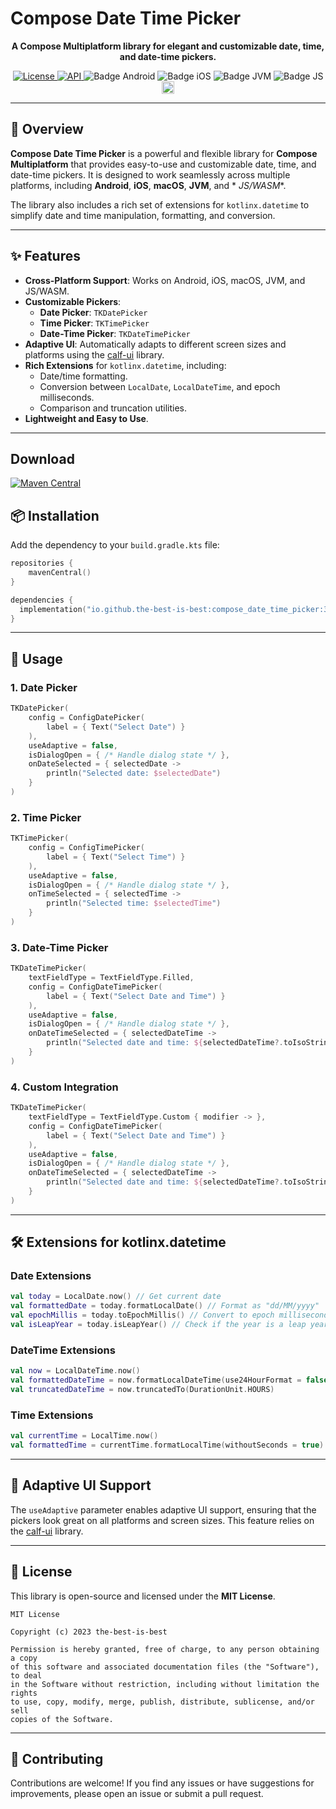 # Compose Date Time Picker

<p align="center">
  <strong>A Compose Multiplatform library for elegant and customizable date, time, and date-time pickers.</strong>
</p>

<div align="center">
  <a href="https://opensource.org/licenses/Apache-2.0">
    <img alt="License" src="https://img.shields.io/badge/License-Apache%202.0-blue.svg"/>
  </a>
  <a href="https://android-arsenal.com/api?level=21">
    <img alt="API" src="https://img.shields.io/badge/API-21%2B-brightgreen.svg?style=flat"/>
  </a>
  <img src="https://img.shields.io/badge/Platform-Android-brightgreen.svg?logo=android" alt="Badge Android"/>
  <img src="https://img.shields.io/badge/Platform-iOS%20%2F%20macOS-lightgrey.svg?logo=apple" alt="Badge iOS"/>
  <img src="https://img.shields.io/badge/Platform-JVM-8A2BE2.svg?logo=openjdk" alt="Badge JVM"/>
  <img src="https://img.shields.io/badge/Platform-WASM%20%2F%20JS-yellow.svg?logo=javascript" alt="Badge JS"/>
  <a href="https://github.com/the-best-is-best/">
    <img alt="Profile" src="https://img.shields.io/badge/github-%23181717.svg?&style=for-the-badge&logo=github&logoColor=white" height="20"/>
  </a>
</div>

---

## 📌 Overview

**Compose Date Time Picker** is a powerful and flexible library for **Compose Multiplatform** that
provides easy-to-use and customizable date, time, and date-time pickers. It is designed to work
seamlessly across multiple platforms, including **Android**, **iOS**, **macOS**, **JVM**, and *
*JS/WASM**.

The library also includes a rich set of extensions for `kotlinx.datetime` to simplify date and time
manipulation, formatting, and conversion.

---

## ✨ Features

- **Cross-Platform Support**: Works on Android, iOS, macOS, JVM, and JS/WASM.
- **Customizable Pickers**:
  - **Date Picker**: `TKDatePicker`
  - **Time Picker**: `TKTimePicker`
  - **Date-Time Picker**: `TKDateTimePicker`
- **Adaptive UI**: Automatically adapts to different screen sizes and platforms using
  the [calf-ui](https://central.sonatype.com/artifact/com.mohamedrejeb.calf/calf-ui) library.
- **Rich Extensions** for `kotlinx.datetime`, including:
  - Date/time formatting.
  - Conversion between `LocalDate`, `LocalDateTime`, and epoch milliseconds.
  - Comparison and truncation utilities.
- **Lightweight and Easy to Use**.

---

## Download

[![Maven Central](https://img.shields.io/maven-central/v/io.github.the-best-is-best/compose_date_time_picker)](https://central.sonatype.com/artifact/io.github.the-best-is-best/compose_date_time_picker)

## 📦 Installation

Add the dependency to your `build.gradle.kts` file:

```kotlin
repositories {
    mavenCentral()
}

dependencies {
  implementation("io.github.the-best-is-best:compose_date_time_picker:3.2.3")
}
```

---

## 🚀 Usage

### 1. Date Picker

```kotlin
TKDatePicker(
    config = ConfigDatePicker(
        label = { Text("Select Date") }
    ),
    useAdaptive = false,
    isDialogOpen = { /* Handle dialog state */ },
    onDateSelected = { selectedDate ->
        println("Selected date: $selectedDate")
    }
)
```

### 2. Time Picker

```kotlin
TKTimePicker(
    config = ConfigTimePicker(
        label = { Text("Select Time") }
    ),
    useAdaptive = false,
    isDialogOpen = { /* Handle dialog state */ },
    onTimeSelected = { selectedTime ->
        println("Selected time: $selectedTime")
    }
)
```

### 3. Date-Time Picker

```kotlin
TKDateTimePicker(
    textFieldType = TextFieldType.Filled,
    config = ConfigDateTimePicker(
        label = { Text("Select Date and Time") }
    ),
    useAdaptive = false,
    isDialogOpen = { /* Handle dialog state */ },
    onDateTimeSelected = { selectedDateTime ->
        println("Selected date and time: ${selectedDateTime?.toIsoStringWithOffset()}")
    }
)
```

### 4. Custom Integration

```kotlin
TKDateTimePicker(
    textFieldType = TextFieldType.Custom { modifier -> },
    config = ConfigDateTimePicker(
        label = { Text("Select Date and Time") }
    ),
    useAdaptive = false,
    isDialogOpen = { /* Handle dialog state */ },
    onDateTimeSelected = { selectedDateTime ->
        println("Selected date and time: ${selectedDateTime?.toIsoStringWithOffset()}")
    }
)
```

---

## 🛠️ Extensions for kotlinx.datetime

### Date Extensions

```kotlin
val today = LocalDate.now() // Get current date
val formattedDate = today.formatLocalDate() // Format as "dd/MM/yyyy"
val epochMillis = today.toEpochMillis() // Convert to epoch milliseconds
val isLeapYear = today.isLeapYear() // Check if the year is a leap year
```

### DateTime Extensions

```kotlin
val now = LocalDateTime.now()
val formattedDateTime = now.formatLocalDateTime(use24HourFormat = false)
val truncatedDateTime = now.truncatedTo(DurationUnit.HOURS)
```

### Time Extensions

```kotlin
val currentTime = LocalTime.now()
val formattedTime = currentTime.formatLocalTime(withoutSeconds = true)
```

---

## 🌟 Adaptive UI Support

The `useAdaptive` parameter enables adaptive UI support, ensuring that the pickers look great on all
platforms and screen sizes. This feature relies on
the [calf-ui](https://central.sonatype.com/artifact/com.mohamedrejeb.calf/calf-ui) library.

---

## 📄 License

This library is open-source and licensed under the **MIT License**.

```
MIT License

Copyright (c) 2023 the-best-is-best

Permission is hereby granted, free of charge, to any person obtaining a copy
of this software and associated documentation files (the "Software"), to deal
in the Software without restriction, including without limitation the rights
to use, copy, modify, merge, publish, distribute, sublicense, and/or sell
copies of the Software.
```

---

## 🙏 Contributing

Contributions are welcome! If you find any issues or have suggestions for improvements, please open
an issue or submit a pull request.